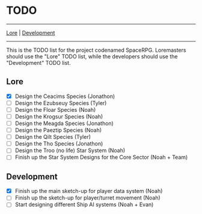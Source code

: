 # TODO

---

 [Lore](https://github.com/TheCodeCrafter/SpaceRPG/blob/master/TODO.md#lore "Lore TODO List") | [Development](https://github.com/TheCodeCrafter/SpaceRPG/blob/master/TODO.md#development "Development TODO List")
 
---

This is the TODO list for the project codenamed SpaceRPG. Loremasters should use the "Lore" TODO list, while the developers should use the "Development" TODO list.

## Lore
- [x] Design the Ceacims Species (Jonathon)
- [ ] Design the Ezubseuy Species (Tyler)
- [ ] Design the Floar Species (Noah)
- [ ] Design the Krogsur Species (Noah)
- [ ] Design the Meagda Species (Jonathon)
- [ ] Design the Paeztip Species (Noah)
- [ ] Design the Qilt Species (Tyler)
- [ ] Design the Tho Species (Jonathon)
- [ ] Design the Troo (no life) Star System (Noah)
- [ ] Finish up the Star System Designs for the Core Sector (Noah + Team)

## Development
- [x] Finish up the main sketch-up for player data system (Noah)
- [ ] Finish up the sketch-up for player/turret movement (Noah)
- [ ] Start designing different Ship AI systems (Noah + Evan)
